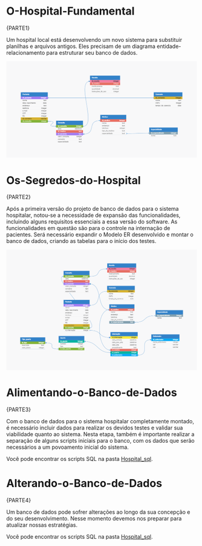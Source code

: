 # O-Hospital-Fundamental
{PARTE1}<br>

Um hospital local está desenvolvendo um novo sistema para substituir planilhas e arquivos antigos. Eles precisam de um diagrama entidade-relacionamento para estruturar seu banco de dados.

![Diagrama](/Hospital_Fundamental/hospital-fundamental.png)

# Os-Segredos-do-Hospital
{PARTE2}<br>

Após a primeira versão do projeto de banco de dados para o sistema hospitalar, notou-se a necessidade de expansão das funcionalidades, incluindo alguns requisitos essenciais a essa versão do software. As funcionalidades em questão são para o controle na internação de pacientes. Será necessário expandir o Modelo ER desenvolvido e montar o banco de dados, criando as tabelas para o início dos testes.

![Diagrama2](Os_segredos_do_hospital/os-segredos-do-hospital.png)

# Alimentando-o-Banco-de-Dados
{PARTE3}<br>

Com o banco de dados para o sistema hospitalar completamente montado, é necessário incluir dados para realizar os devidos testes e validar sua viabilidade quanto ao sistema. Nesta etapa, também é importante realizar a separação de alguns scripts iniciais para o banco, com os dados que serão necessários a um povoamento inicial do sistema.

Você pode encontrar os scripts SQL na pasta [Hospital_sql](Hospital_sql/Hospital_2.sql).

 # Alterando-o-Banco-de-Dados
{PARTE4}<br>

Um banco de dados pode sofrer alterações ao longo da sua concepção e do seu desenvolvimento. Nesse momento devemos nos preparar para atualizar nossas estratégias. 

Você pode encontrar os scripts SQL na pasta [Hospital_sql](Hospital_sql/Hospital_alterado.sql).








